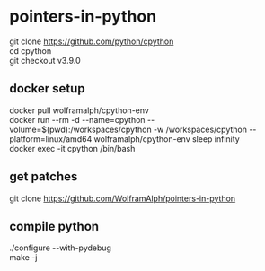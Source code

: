 # pointers-in-python

git clone https://github.com/python/cpython \
cd cpython \
git checkout v3.9.0

## docker setup
docker pull wolframalph/cpython-env \
docker run --rm -d --name=cpython --volume=$(pwd):/workspaces/cpython -w /workspaces/cpython --platform=linux/amd64 wolframalph/cpython-env sleep infinity \
docker exec -it cpython /bin/bash

## get patches
git clone https://github.com/WolframAlph/pointers-in-python

## compile python
./configure --with-pydebug \
make -j
